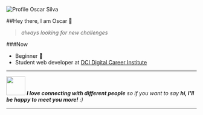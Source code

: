 ![Profile Oscar Silva](https://github.com/SilvaOz/SilvaOz/blob/master/image/Oscar%20Silva%20(3).gif)

##Hey there,  I am Oscar 👋️ 

>*always looking for new challenges*

###Now
- Beginner 🚀️
- Student web developer at [DCI Digital Career Institute](https://digitalcareerinstitute.org/) 

---

<img src="https://media.giphy.com/media/LnQjpWaON8nhr21vNW/giphy.gif" width="50"> <em><b>I love connecting with different people</b> so if you want to say <b>hi, I'll be happy to meet you more!</b> :)</em>

---

